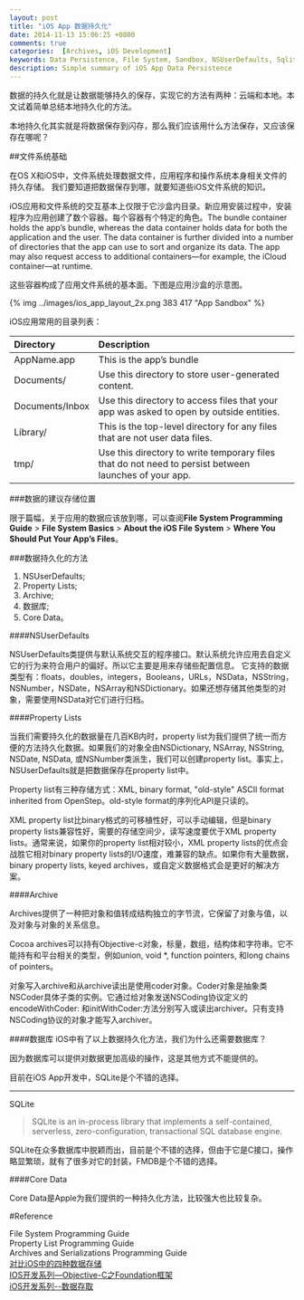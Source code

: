 ```yaml
---
layout: post
title: "iOS App 数据持久化"
date: 2014-11-13 15:06:25 +0800
comments: true
categories:  [Archives, iOS Development]
keywords: Data Persistence, File System, Sandbox, NSUserDefaults, Sqlite3, Core Data, plist, Archiving
description: Simple summary of iOS App Data Persistence
---
```


数据的持久化就是让数据能够持久的保存，实现它的方法有两种：云端和本地。本文试着简单总结本地持久化的方法。

本地持久化其实就是将数据保存到闪存，那么我们应该用什么方法保存，又应该保存在哪呢？

##文件系统基础

在OS X和iOS中，文件系统处理数据文件，应用程序和操作系统本身相关文件的持久存储。
我们要知道把数据保存到哪，就要知道些iOS文件系统的知识。


iOS应用和文件系统的交互基本上仅限于它沙盒内目录。新应用安装过程中，安装程序为应用创建了数个容器。每个容器有个特定的角色。The bundle container holds the app’s bundle, whereas the data container holds data for both the application and the user. The data container is further divided into a number of directories that the app can use to sort and organize its data. The app may also request access to additional containers—for example, the iCloud container—at runtime.


这些容器构成了应用文件系统的基本面。下图是应用沙盒的示意图。

{% img ../images/ios_app_layout_2x.png 383 417 "App Sandbox" %}

iOS应用常用的目录列表：

| Directory | Description |
| :--------- | :----------- |
| AppName.app | This is the app’s bundle
| Documents/ | Use this directory to store user-generated content.
| Documents/Inbox | Use this directory to access files that your app was asked to open by outside entities.
| Library/ | This is the top-level directory for any files that are not user data files.
| tmp/ | Use this directory to write temporary files that do not need to persist between launches of your app.

###数据的建议存储位置

限于篇幅，关于应用的数据应该放到哪，可以查阅**File System Programming Guide** > **File System Basics** > **About the iOS File System** > **Where You Should Put Your App’s Files**。

###数据持久化的方法

1. NSUserDefaults;
2. Property Lists;
3. Archive;
4. 数据库;
5. Core Data。
<!-- more -->
####NSUserDefaults

NSUserDefaults类提供与默认系统交互的程序接口。默认系统允许应用去自定义它的行为来符合用户的偏好。所以它主要是用来存储些配置信息。
它支持的数据类型有：floats，doubles，integers，Booleans，URLs，NSData，NSString，NSNumber，NSDate，NSArray和NSDictionary。如果还想存储其他类型的对象，需要使用NSData对它们进行归档。

####Property Lists

当我们需要持久化的数据量在几百KB内时，property list为我们提供了统一而方便的方法持久化数据。如果我们的对象全由NSDictionary, NSArray, NSString, NSDate, NSData, 或NSNumber类派生，我们可以创建property list。事实上，NSUserDefaults就是把数据保存在property list中。

Property list有三种存储方式：XML, binary format, "old-style" ASCII format inherited from OpenStep。old-style format的序列化API是只读的。

XML property list比binary格式的可移植性好，可以手动编辑，但是binary property lists兼容性好，需要的存储空间少，读写速度要优于XML property lists。通常来说，如果你的property list相对较小，XML property lists的优点会战胜它相对binary property lists的I/O速度，难兼容的缺点。如果你有大量数据，binary property lists, keyed archives，或自定义数据格式会是更好的解决方案。

####Archive

Archives提供了一种把对象和值转成结构独立的字节流，它保留了对象与值，以及对象与对象的关系信息。

Cocoa archives可以持有Objective-c对象，标量，数组，结构体和字符串。它不能持有和平台相关的类型，例如union, void *, function pointers, 和long chains of pointers。

对象写入archive和从archive读出是使用coder对象。Coder对象是抽象类NSCoder具体子类的实例。它通过给对象发送NSCoding协议定义的encodeWithCoder: 和initWithCoder:方法分别写入或读出archiver。只有支持NSCoding协议的对象才能写入archiver。


####数据库
iOS中有了以上数据持久化方法，我们为什么还需要数据库？

因为数据库可以提供对数据更加高级的操作，这是其他方式不能提供的。

目前在iOS App开发中，SQLite是个不错的选择。

---
SQLite
> SQLite is an in-process library that implements a self-contained, serverless, zero-configuration, transactional SQL database engine. 

SQLite在众多数据库中脱颖而出，目前是个不错的选择，但由于它是C接口，操作略显繁琐，就有了很多对它的封装，FMDB是个不错的选择。


####Core Data

Core Data是Apple为我们提供的一种持久化方法，比较强大也比较复杂。


#Reference

File System Programming Guide   
Property List Programming Guide     
Archives and Serializations Programming Guide    
[对比iOS中的四种数据存储](http://www.infoq.com/cn/articles/data-storage-in-ios)    
[IOS开发系列—Objective-C之Foundation框架](http://www.cnblogs.com/kenshincui/p/3885689.html#archiver)    
[iOS开发系列--数据存取](http://www.cnblogs.com/kenshincui/p/4077833.html)  


